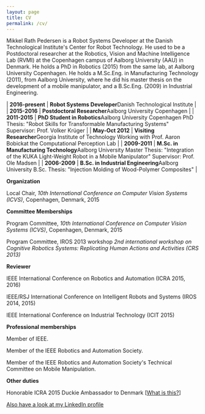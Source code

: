 ```yaml
---
layout: page
title: CV
permalink: /cv/
---
```


Mikkel Rath
Pedersen is a Robot Systems Developer at the Danish Technological Institute's Center for Robot Technology. He used to be a Postdoctoral researcher at the Robotics, Vision and Machine
Intelligence Lab (RVMI) at the Copenhagen campus of Aalborg University (AAU) in
Denmark. He holds a PhD in Robotics (2015) from the same lab, at Aalborg
University Copenhagen. He holds a M.Sc.Eng. in
Manufacturing Technology (2011), from Aalborg University, where he did his
master thesis on the development of a mobile manipulator, and a B.Sc.Eng. (2009) in Industrial Engineering.

| <b>2016-present</b> | <b>Robot Systems Developer</b>Danish Technological Institute |
| <b>2015-2016</b> | <b>Postdoctoral Researcher</b>Aalborg University Copenhagen |
| <b>2011-2015</b> | <b>PhD Student in Robotics</b>Aalborg University Copenhagen PhD Thesis: "Robot Skills for Transformable Manufacturing
  Systems" Supervisor: Prof. Volker Krüger |
| <b>May-Oct 2012</b> | <b>Visiting Researcher</b>Georgia Institute of Technology Working with Prof. Aaron Bobickat the
  Computational Perception Lab |
| <b>2009-2011</b> | <b>M.Sc. in Manufacturing Technology</b>Aalborg University Master Thesis: "Integration of the KUKA Light-Weight Robot in a Mobile
  Manipulator" Supervisor: Prof. Ole Madsen |
| <b>2006-2009</b> | <b>B.Sc. in Industrial Engineering</b>Aalborg University B.Sc. Thesis: "Injection Molding of Wood-Polymer Composites" |

<b>Organization</b>

Local Chair, <i>10th International Conference on Computer Vision Systems (ICVS)</i>,
Copenhagen, Denmark, 2015

<b>Committee Memberships</b>

Program Committee, <i>10th International Conference on Computer Vision Systems (ICVS)</i>,
Copenhagen, Denmark, 2015

Program Committee, IROS 2013 workshop <i>2nd international workshop on Cognitive
Robotics Systems: Replicating Human Actions and Activities (CRS 2013)</i>

<b>Reviewer</b>

IEEE International Conference on Robotics and Automation (ICRA 2015, 2016)

IEEE/RSJ International Conference on Intelligent Robots and Systems (IROS 2014, 2015)

IEEE International Conference on Industrial Technology (ICIT 2015)

<b>Professional memberships</b>

Member of IEEE.

Member of the IEEE Robotics and Automation Society.

Member of the IEEE Robotics and Automation Society's Technical Committee on
Mobile Manipulation.

<b>Other duties</b>

Honorable
ICRA 2015 Duckie Ambassador to Denmark [[What is this?](http://trailer.icra2016.org/)]

[Also have a look at my LinkedIn profile](http://dk.linkedin.com/pub/mikkel-rath-pedersen/21/712/b5b)
